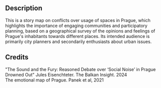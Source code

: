## Description
This is a story map on conflicts over usage of spaces in Prague, which highlights the importance of engaging communities and participatory planning, based on a geographical survey of the opinions and feelings of Prague's inhabitants towards different places. Its intended audience is primarily city planners and secondarily enthusiasts about urban issues.

## Credits
"The Sound and the Fury: Reasoned Debate over ‘Social Noise’ in Prague Drowned Out" Jules Eisenchteter. The Balkan Insight. 2024 <br/> 
The emotional map of Prague. Panek et al, 2021
